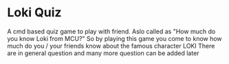# Loki Quiz
A cmd based quiz game to play with friend. Aslo called as "How much do you know Loki from MCU?"
So by playing this game you come to know how much do you / your friends know about the famous character LOKI
There are in general question and many more question can be added later

